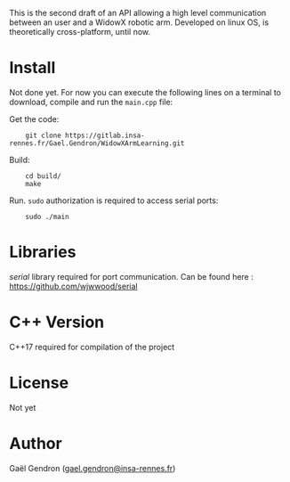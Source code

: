 

This is the second draft of an API allowing a high level communication between an user and a WidowX robotic arm.
Developed on linux OS, is theoretically cross-platform, until now.


Install
===

Not done yet. For now you can execute the following lines on  a terminal to download, compile and run the `main.cpp` file:

Get the code:
```
    git clone https://gitlab.insa-rennes.fr/Gael.Gendron/WidowXArmLearning.git
```

Build:
```
    cd build/
    make
```

Run. `sudo` authorization is required to access serial ports:
```
    sudo ./main
```



Libraries
===

*serial* library required for port communication.
Can be found here : <https://github.com/wjwwood/serial>


C++ Version
===

C++17 required for compilation of the project


License
===

Not yet


Author
===

Gaël Gendron (gael.gendron@insa-rennes.fr)